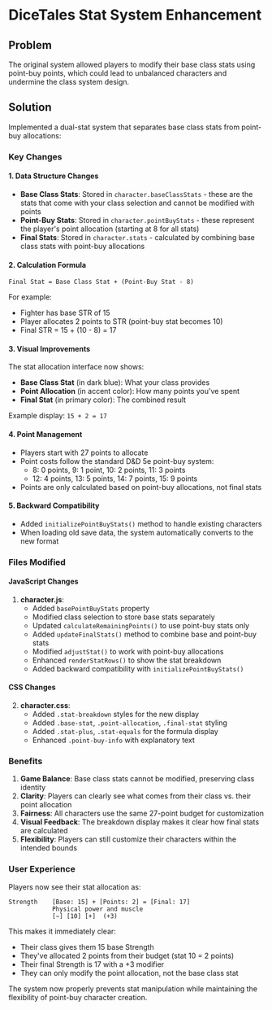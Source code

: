 # DiceTales Stat System Enhancement

## Problem
The original system allowed players to modify their base class stats using point-buy points, which could lead to unbalanced characters and undermine the class system design.

## Solution
Implemented a dual-stat system that separates base class stats from point-buy allocations:

### Key Changes

#### 1. Data Structure Changes
- **Base Class Stats**: Stored in `character.baseClassStats` - these are the stats that come with your class selection and cannot be modified with points
- **Point-Buy Stats**: Stored in `character.pointBuyStats` - these represent the player's point allocation (starting at 8 for all stats)  
- **Final Stats**: Stored in `character.stats` - calculated by combining base class stats with point-buy allocations

#### 2. Calculation Formula
```
Final Stat = Base Class Stat + (Point-Buy Stat - 8)
```

For example:
- Fighter has base STR of 15
- Player allocates 2 points to STR (point-buy stat becomes 10)
- Final STR = 15 + (10 - 8) = 17

#### 3. Visual Improvements
The stat allocation interface now shows:
- **Base Class Stat** (in dark blue): What your class provides
- **Point Allocation** (in accent color): How many points you've spent
- **Final Stat** (in primary color): The combined result

Example display: `15 + 2 = 17`

#### 4. Point Management
- Players start with 27 points to allocate
- Point costs follow the standard D&D 5e point-buy system:
  - 8: 0 points, 9: 1 point, 10: 2 points, 11: 3 points
  - 12: 4 points, 13: 5 points, 14: 7 points, 15: 9 points
- Points are only calculated based on point-buy allocations, not final stats

#### 5. Backward Compatibility
- Added `initializePointBuyStats()` method to handle existing characters
- When loading old save data, the system automatically converts to the new format

### Files Modified

#### JavaScript Changes
1. **character.js**:
   - Added `basePointBuyStats` property
   - Modified class selection to store base stats separately
   - Updated `calculateRemainingPoints()` to use point-buy stats only
   - Added `updateFinalStats()` method to combine base and point-buy stats
   - Modified `adjustStat()` to work with point-buy allocations
   - Enhanced `renderStatRows()` to show the stat breakdown
   - Added backward compatibility with `initializePointBuyStats()`

#### CSS Changes
2. **character.css**:
   - Added `.stat-breakdown` styles for the new display
   - Added `.base-stat`, `.point-allocation`, `.final-stat` styling
   - Added `.stat-plus`, `.stat-equals` for the formula display
   - Enhanced `.point-buy-info` with explanatory text

### Benefits

1. **Game Balance**: Base class stats cannot be modified, preserving class identity
2. **Clarity**: Players can clearly see what comes from their class vs. their point allocation
3. **Fairness**: All characters use the same 27-point budget for customization
4. **Visual Feedback**: The breakdown display makes it clear how final stats are calculated
5. **Flexibility**: Players can still customize their characters within the intended bounds

### User Experience

Players now see their stat allocation as:
```
Strength    [Base: 15] + [Points: 2] = [Final: 17]
            Physical power and muscle
            [−] [10] [+]  (+3)
```

This makes it immediately clear:
- Their class gives them 15 base Strength
- They've allocated 2 points from their budget (stat 10 = 2 points)
- Their final Strength is 17 with a +3 modifier
- They can only modify the point allocation, not the base class stat

The system now properly prevents stat manipulation while maintaining the flexibility of point-buy character creation.
